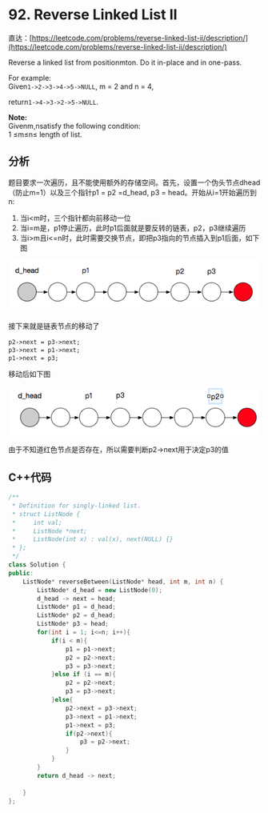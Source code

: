 # 92. Reverse Linked List II

直达：[https://leetcode.com/problems/reverse-linked-list-ii/description/](https://leetcode.com/problems/reverse-linked-list-ii/description/)

Reverse a linked list from positionmton. Do it in-place and in one-pass.

For example:  
Given`1->2->3->4->5->NULL`, m = 2 and n = 4,

return`1->4->3->2->5->NULL`.

**Note:**  
Givenm,nsatisfy the following condition:  
1 ≤m≤n≤ length of list.

## 分析

题目要求一次遍历，且不能使用额外的存储空间。首先，设置一个伪头节点dhead（防止m=1）以及三个指针p1 = p2 =d\_head, p3 = head。开始从i=1开始遍历到n:

1. 当i&lt;m时，三个指针都向前移动一位
2. 当i=m是，p1停止遍历，此时p1后面就是要反转的链表，p2，p3继续遍历
3. 当i&gt;m且i&lt;=n时，此时需要交换节点，即把p3指向的节点插入到p1后面，如下图

![](/assets/Q92_1.png)

接下来就是链表节点的移动了

```
p2->next = p3->next;
p3->next = p1->next;
p1->next = p3;
```

移动后如下图

![](/assets/Q92_2.png)

由于不知道红色节点是否存在，所以需要判断p2-&gt;next用于决定p3的值

## C++代码

```cpp
/**
 * Definition for singly-linked list.
 * struct ListNode {
 *     int val;
 *     ListNode *next;
 *     ListNode(int x) : val(x), next(NULL) {}
 * };
 */
class Solution {
public:
    ListNode* reverseBetween(ListNode* head, int m, int n) {
        ListNode* d_head = new ListNode(0);
        d_head -> next = head;
        ListNode* p1 = d_head;
        ListNode* p2 = d_head;
        ListNode* p3 = head;
        for(int i = 1; i<=n; i++){
            if(i < m){
                p1 = p1->next;
                p2 = p2->next;
                p3 = p3->next;
            }else if (i == m){
                p2 = p2->next;
                p3 = p3->next;
            }else{
                p2->next = p3->next;
                p3->next = p1->next;
                p1->next = p3;
                if(p2->next){
                    p3 = p2->next;
                }
            }
        }
        return d_head -> next;

    }
};
```



